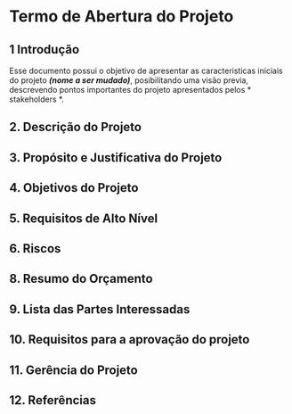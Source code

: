 # Termo de Abertura do Projeto

## 1 Introdução

Esse documento possui o objetivo de apresentar as caracteristicas iniciais do projeto ***(nome a ser mudado)***, posibilitando uma visão previa, descrevendo pontos importantes do projeto apresentados pelos * stakeholders *.

## 2. Descrição do Projeto

## 3. Propósito e Justificativa do Projeto

## 4. Objetivos do Projeto

## 5. Requisitos de Alto Nível

## 6. Riscos

## 8. Resumo do Orçamento

## 9. Lista das Partes Interessadas

## 10. Requisitos para a aprovação do projeto

## 11. Gerência do Projeto

## 12. Referências

